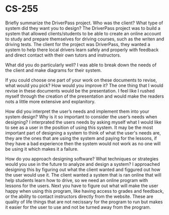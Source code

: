 # CS-255
Briefly summarize the DriverPass project. Who was the client? What type of system did they want you to design?
The DriverPass project was to build a system that allowed clients/students to be able to create an online account to study and prepare themselves for driving courses, such as the writen and driving tests. The client for the project was DriverPass, they wanted a system to help there local drivers learn safely and properly with feedback and direct contact with their own tutors and instructors. 

What did you do particularly well?
I was able to break down the needs of the client and make diagrams for their system.

If you could choose one part of your work on these documents to revise, what would you pick? How would you improve it?
The one thing that I would revise in these documents would be the presentation. I feel like I rushed myself through the creation of the presentation and would make the readers nots a little more extensive and explanitory. 

How did you interpret the user’s needs and implement them into your system design? Why is it so important to consider the user’s needs when designing?
I interprated the users needs by asking myself what I would like to see as a user in the position of using this system. It may be the most important part of designing a system to think of what the user's needs are, they are the ones that are using the system and paying for the lessons, if they have a bad experience then the system would not work as no one will be using it which makes it a failure. 

How do you approach designing software? What techniques or strategies would you use in the future to analyze and design a system?
I approached designing this by figuring out what the client wanted and figgured out how the user would use it. The client wanted a system that is ran online that will help students learn how to drive, so we need an online program with lessons for the users. Next you have to figure out what will make the user happy when using this program, like having access to grades and feedback, or the ability to contact instructors directly from the website. These are quality of life things that are not necissary for the program to run but makes it easier for the user to use and not be turned away from the program. 
